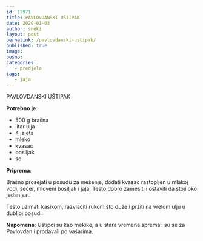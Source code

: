 ```yaml
---
id: 12971
title: PAVLOVDANSKI UŠTIPAK
date: 2020-01-03
author: sneki
layout: post
permalink: /pavlovdanski-ustipak/
published: true
image: 
posno: 
categories:
   - predjela
tags:
   - jaja
---
```

PAVLOVDANSKI UŠTIPAK

**Potrebno je**:

* 500 g brašna 
* litar ulja 
* 4 jajeta
* mleko 
* kvasac
* bosiljak
* so

**Priprema**:

Brašno prosejati u posudu za mešenje, dodati kvasac rastopljen u mlakoj vodi, šećer, mloveni bosiljak i jaja. Testo dobro zamesiti i ostaviti da stoji oko jedan sat.

Testo uzimati kašikom, razvlačiti rukom što duže i pržiti na vrelom ulju u dubljoj posudi.

**Napomena**:   Uštipci su kao mekike, a u stara vremena spremali su se za Pavlovdan i prodavali po vašarima.

  

